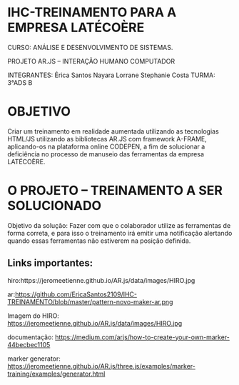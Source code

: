 # IHC-TREINAMENTO PARA A EMPRESA LATÉCOÈRE

CURSO: ANÁLISE E DESENVOLVIMENTO DE SISTEMAS.

PROJETO AR.JS – INTERAÇÃO HUMANO COMPUTADOR

INTEGRANTES:
Érica Santos
Nayara Lorrane
Stephanie Costa
TURMA:  3°ADS B


<h1>OBJETIVO</h1>
Criar um treinamento em realidade aumentada utilizando as tecnologias HTML/JS utilizando as bibliotecas AR.JS com framework A-FRAME, aplicando-os na plataforma online CODEPEN, a fim de solucionar a deficiência no processo de manuseio das ferramentas da empresa LATÉCOÈRE.

<h1>O PROJETO – TREINAMENTO A SER SOLUCIONADO</h1>

 


 

 

Objetivo da solução: Fazer com que o colaborador utilize as ferramentas de forma correta, e para isso o treinamento irá emitir uma notificação alertando quando essas ferramentas não estiverem na posição definida. 



<h2>Links importantes:</h2> 
hiro:https://jeromeetienne.github.io/AR.js/data/images/HIRO.jpg

ar:https://github.com/EricaSantos2109/IHC-TREINAMENTO/blob/master/pattern-novo-maker-ar.png

Imagem do HIRO: https://jeromeetienne.github.io/AR.js/data/images/HIRO.jpg

documentação: https://medium.com/arjs/how-to-create-your-own-marker-44becbec1105

marker generator: https://jeromeetienne.github.io/AR.js/three.js/examples/marker-training/examples/generator.html



